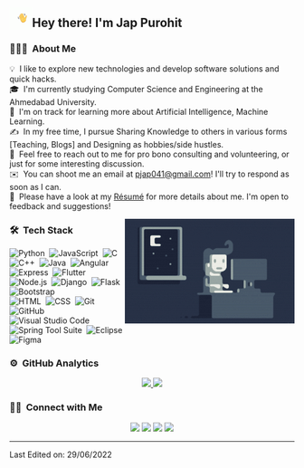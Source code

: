<img alt="Night Coding" src="./assets/Hand%20Wave.gif" width='40' align="left"/><h2>Hey there! I'm Jap Purohit</h2>

<!-- ## 👋 &nbsp;Hey there! I'm Jap Purohit -->

### 👨🏻‍💻 &nbsp;About Me

💡 &nbsp;I like to explore new technologies and develop software solutions and quick hacks.\
🎓 &nbsp;I'm currently studying Computer Science and Engineering at the Ahmedabad University.\
🌱 &nbsp;I'm on track for learning more about Artificial Intelligence, Machine Learning.\
✍️ &nbsp;In my free time, I pursue Sharing Knowledge to others in various forms [Teaching, Blogs] and Designing as hobbies/side hustles.\
💬 &nbsp;Feel free to reach out to me for pro bono consulting and volunteering, or just for some interesting discussion.\
✉️ &nbsp;You can shoot me an email at pjap041@gmail.com! I'll try to respond as soon as I can.\
📄 &nbsp;Please have a look at my [Résumé](#) for more details about me. I'm open to feedback and suggestions!

<img alt="Night Coding" src="https://raw.githubusercontent.com/AVS1508/AVS1508/master/assets/Night-Coding.gif" align="right"/>

### 🛠 &nbsp;Tech Stack

![Python](https://img.shields.io/badge/-Python-05122A?style=flat&logo=python)&nbsp;
![JavaScript](https://img.shields.io/badge/-JavaScript-05122A?style=flat&logo=javascript)&nbsp;
![C](https://img.shields.io/badge/-C-05122A?style=flat&logo=C&logoColor=A8B9CC)&nbsp;
![C++](https://img.shields.io/badge/-C++-05122A?style=flat&logo=C%2B%2B&logoColor=00599C)&nbsp;
![Java](https://img.shields.io/badge/Java-05122A?style=flat&logo=java&logoColor=00599C)&nbsp;
![Angular](https://img.shields.io/badge/-Angular-05122A?style=flat&logo=angular)&nbsp;\
![Express](https://img.shields.io/badge/Express.js-05122A?style=flat)&nbsp;
![Flutter](https://img.shields.io/badge/Flutter-05122A?style=flat&logo=flutter)
![Node.js](https://img.shields.io/badge/-Node.js-05122A?style=flat&logo=node.js)&nbsp;
![Django](https://img.shields.io/badge/-Django-05122A?style=flat&logo=django&logoColor=092E20)&nbsp;
![Flask](https://img.shields.io/badge/-Flask-05122A?style=flat&logo=flask)&nbsp;
![Bootstrap](https://img.shields.io/badge/-Bootstrap-05122A?style=flat&logo=bootstrap&logoColor=563D7C)\
![HTML](https://img.shields.io/badge/-HTML-05122A?style=flat&logo=HTML5)&nbsp;
![CSS](https://img.shields.io/badge/-CSS-05122A?style=flat&logo=CSS3&logoColor=1572B6)&nbsp;
![Git](https://img.shields.io/badge/-Git-05122A?style=flat&logo=git)&nbsp;
![GitHub](https://img.shields.io/badge/-GitHub-05122A?style=flat&logo=github)&nbsp;
![Visual Studio Code](https://img.shields.io/badge/-Visual%20Studio%20Code-05122A?style=flat&logo=visual-studio-code&logoColor=007ACC)&nbsp;
![Spring Tool Suite](https://img.shields.io/badge/-Spring%20Tool%20Suite-05122A?style=flat&logo=spring-tool-suite&logoColor=007ACC)&nbsp;
![Eclipse](https://img.shields.io/badge/-Eclipse-05122A?style=flat&logo=eclipse-ide&logoColor=2C2255)\
![Figma](https://img.shields.io/badge/-Figma-05122A?style=flat&logo=Figma)

### ⚙️ &nbsp;GitHub Analytics

<p align="center">
<a href="https://github.com/jappurohit041">
  <img height="180em" src="https://github-readme-stats-eight-theta.vercel.app/api?username=jappurohit041&show_icons=true&theme=algolia&include_all_commits=true&count_private=true"/>
  <img height="180em" src="https://github-readme-stats-eight-theta.vercel.app/api/top-langs/?username=jappurohit041&layout=compact&langs_count=8&theme=algolia"/>
</a>
</p>

### 🤝🏻 &nbsp;Connect with Me

<p align="center">
<a href="https://linkedin.com/in/jap-purohit"><img src="https://img.shields.io/badge/-Jap%20%20Purohit-0077B5?style=flat&logo=Linkedin&logoColor=white"/></a>
<a href="mailto:pjap041@gmail.com"><img src="https://img.shields.io/badge/-pjap041@gmail.com-D14836?style=flat&logo=Gmail&logoColor=white"/></a>
<a href="https://instagram.com/jappurohit041"><img src="https://img.shields.io/badge/-@jappurohit041-E4405F?style=flat&logo=Instagram&logoColor=white"/></a>
<a href="https://facebook.com/jap.purohit"><img src="https://img.shields.io/badge/-@jap.purohit-1877F2?style=flat&logo=Facebook&logoColor=white"/></a>
</p>

-----

Last Edited on: 29/06/2022
